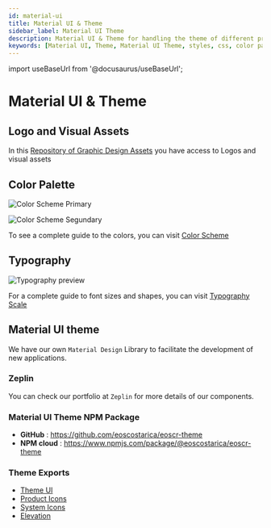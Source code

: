 ```yaml
---
id: material-ui
title: Material UI & Theme
sidebar_label: Material UI Theme
description: Material UI & Theme for handling the theme of different projects
keywords: [Material UI, Theme, Material UI Theme, styles, css, color palette, EOS, EOS Costa Rica]
---
```


import useBaseUrl from '@docusaurus/useBaseUrl';

# Material UI & Theme

## Logo and Visual Assets

In this [Repository of Graphic Design Assets](https://github.com/eoscostarica/design-assets) you have access to Logos and visual assets

## Color Palette

![Color Scheme Primary](/img/OSS_screnshots/EOSCR_Color_Scheme_Primary.webp)

![Color Scheme Segundary](/img/OSS_screnshots/EOSCR_Color_Scheme_Secondary.webp)

To see a complete guide to the colors, you can visit [Color Scheme](https://github.com/eoscostarica/eoscr-mui-library/blob/master/exports/Color_Scheme.pdf)

## Typography

![Typography preview](/img/OSS_screnshots/EOSCR_Typography_Scale.webp)

For a complete guide to font sizes and shapes, you can visit [Typography Scale](https://github.com/eoscostarica/eoscr-mui-library/blob/master/exports/Typography_Scale.pdf)

## Material UI theme

We have our own `Material Design` Library to facilitate the development of new applications.

### Zeplin

You can check our portfolio at `Zeplin` for more details of our components.

### Material UI Theme NPM Package

- **GitHub** : https://github.com/eoscostarica/eoscr-theme
- **NPM cloud** : https://www.npmjs.com/package/@eoscostarica/eoscr-theme

### Theme Exports
- [Theme UI](https://github.com/eoscostarica/eoscr-mui-library/blob/master/exports/Theme_UI.pdf)
- [Product Icons](https://github.com/eoscostarica/eoscr-mui-library/blob/master/exports/System_Icons.pdf)
- [System Icons](https://github.com/eoscostarica/eoscr-mui-library/blob/master/exports/Color_Scheme.pdf)
- [Elevation](https://github.com/eoscostarica/eoscr-mui-library/blob/master/exports/Elevation.pdf)

